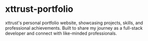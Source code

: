 # xttrust-portfolio
xttrust's personal portfolio website, showcasing projects, skills, and professional achievements. Built to share my journey as a full-stack developer and connect with like-minded professionals.
